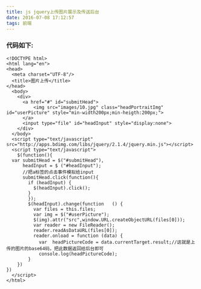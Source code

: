 ```yaml
---
title: js jquery上传图片展示及传送后台
date: 2016-07-08 17:12:57
tags: 前端
---
```

### 代码如下:
<!--more-->
    <!DOCTYPE html>
    <html lang="en">
    <head>
      <meta charset="UTF-8"/>
      <title>图片上传</title>
    </head>
      <body>
        <div>
          <a href="#" id="submitHead">
              <img src="images/10.jpg" class="headPortraitImg" id="userPicture" style="min-width200px;min-heigth:200px;">
          </a>
          <input type="file" id="headInput" style="display:none">
        </div>
      </body>
      <script type="text/javascript" src="http://apps.bdimg.com/libs/jquery/2.1.4/jquery.min.js"></script>
      <script type="text/javascript">
        $(function(){
      var submitHead = $("#submitHead"),
          headInput = $ ("#headInput");
          //把a标签的点击事件模拟给input
          submitHead.click(function(){
            if (headInput) {
              $(headInput).click();
            }
            });
            $(headInput).change(function   () {
              var files = this.files;
              var img = $("#userPicture");
              $(img).attr("src",window.URL.createObjectURL(files[0]));
              var reader = new FileReader();
              reader.readAsDataURL(files[0]);
              reader.onload = function (data) {
                var  headPictureCode = data.currentTarget.result;//这就是上传的图片的base64码，把此数据返回给后台即可
                console.log(headPictureCode);
            }
        })
    })
      </script>
    </html>
